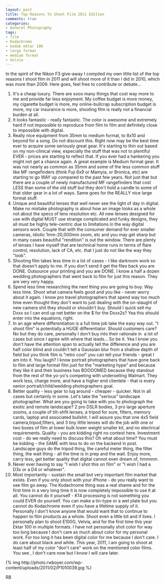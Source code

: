 ```yaml
---
layout: post
title: Top Reasons To Shoot Film 2011 Edition
comments: true
categories:
- General Photography
tags:
- film
- Kodachrome
- kodak ektar 100
- large format
- medium format
- Velvia
---
```

In the spirit of the Nikon F3 give-away I compiled my own little list of the top reasons I shoot film in 2011 and will shoot more of it than I did in 2010, which was more than 2009. Here goes, feel free to contribute or debate...
<ol>
	<li>It's a cheap luxury. There are sooo many things that cost way more to me and provide far less enjoyment. My coffee budget is more money, my cigarette budget is more, my online-bullcrap subscription budget is more, my car insurance is more, shooting film is really not a financial burden at all.</li>
	<li>It looks fantastic - really fantastic. The color is awesome and extremely hard if not impossible to reproduce from film to film and definitely close to impossible with digital.</li>
	<li>Really nice equipment from 35mm to medium format, to 8x10 and beyond for a song. Do not discount this. Right now may be the best time ever to acquire some seriously great gear. It's starting to thin out based on my non-clinical view, especially the stuff that was not to plentiful EVER - prices are starting to reflect that. If you ever had a hankering you might not get a chance again. A great example is Medium format gear. It was not nearly as common as 35mm and some of the less common stuff like MF rangefinders (think Fuji 6x9 or Mamyia, or Bronica, etc) are starting to go WAY up compared to the past few years. Not just that but there are a couple of newly manufactured MF rangefinders that cost LESS than some of the old stuff but they don't hold a candle to some of that older gear in a lot of ways. Same goes for the REALLY nice large format stuff.</li>
	<li>Unique and beautiful lenses that well never see the light of day in digital. Make no mistake photography is about how an image looks as a whole not about the specs of lens resolution etc. All new lenses designed for use with digital MUST use strange complicated and funky designs, they all must be highly tele-centric due to limitations in the way digital sensors work. Couple that with the consumer demand for ever smaller cameras, idiotic 1mm-20,000mm zoom, etc and you may get sharp but in many cases beautiful "rendition" is out the window. There are plenty of lenses I have myself that are technical home runs in terms of flare control, resolution, lack of CA, etc. that I just do not like the way they "look".</li>
	<li>Shooting film takes less time in a lot of cases - I like darkroom work so that doesn't apply to me. If you don't send it get the files back you are DONE. Outsource your printing and you are DONE. I know a half a dozen wedding photographers that went back to film for just this reason. They are very very happy.</li>
	<li>Spend less time researching the next thing you are going to buy. Way less time. Shoot what camera feels good and you like - never worry about it again. I know pro travel photographers that spend way too much time even thought they don't want to just dealing with the on-slaught of new camera shit they should or shouldn't buy. Should I quick sell my Dxxx so I can end up net better on the $ for the Dxxx2s? Yea this should enter into the equations, right.</li>
	<li>In an age where differentiation is a full time job take the easy way out. "I shoot film" is potentially a HUGE differentiator. Should customers care? No but they do care, personally I don't buy into their rationale in  a lot of cases but since I agree with where that leads... So be it. Yea I know you don't have the attention span to actually tell the difference and you are half color blind and couldn't tell a Gaussian blur from a shallow depth of field but you think film is "retro cool" you can tell your friends - great I am into it. You laugh? I know portrait photographers that have gone back to film and large format film just for the "marketing hype" and because they like it and their business has BOOOOMED because they standout from the rest of the yo-yo's competing with underselling Walmart. They work less, charge more, and have a higher end clientele - that is every senior portrait/child/wedding photographers goal.</li>
	<li>Better quality - less gear to lug around - cheaper - quicker. Not in all cases but certainly in some. Let's take the "serious" landscape photographer. What are you going to take with you to photograph the exotic and remote landscape? 2 pro DSLR bodies, 3 pro large aperture zooms, a couple of tilt-shfit lenses, a tripod for sure, filters, memory cards, laptop and associated bullshit. I will assure you that one 4x5 field camera,tripod,filters, and 3 tiny little lenses will do the job with one or two boxes of film at lower bulk lower weight smaller kit, and no electrical requirements. Quality - you are kidding right no contest here. Investment cost - do we really need to discuss this? Oh what about time? You must be kidding - the SAME with less to do on the backend in post. Landscape guys do the tripod thing, the careful meter thing, the filter thing, the wait thing - all the time is in prep and the wait. Enjoy more, carry less, get better quality that digital cannot even dream of, hmmmm.</li>
	<li>Never ever having to say "I wish I shot this on film" or "I wish I had a D3x or a D4 or whatever".</li>
	<li>Most importantly - sustain the small but very important film market that exists. Even if you only shoot with your iPhone - do you really want to see film go away. The Kodachrome thing was a real shame and for the first time in a very long time it is now completely impossible to use it at all. You cannot do it yourself - K14 processing is not something you could EVER do yourself. You can make a tin-type or a wet plate but you cannot do Kodachrome even if you have a lifetime supply of it. Personally I don't know anyone that would want that to continue to happen to film products as a whole. Shoot even a little bit and if lives. I personally plan to shoot E100G, Velvia, and for the first time this year Ektar 100 in multiple formats. I have not personally shot color for way too long because I don't care as much about color for my personal work. For too long it has been digital color for me because I don't care. I do care about black and white. This year, 2011, I am going to shoot at least half of my color "don't care" work on the mentioned color films. You see , I don't care now but I know I will care later.</li>
</ol>
{% img http://photo.rwboyer.com/wp-content/uploads/2011/02/P1010039.jpg %}

RB
